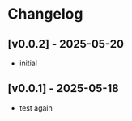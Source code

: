 # Changelog

## [v0.0.2] - 2025-05-20

- initial



## [v0.0.1] - 2025-05-18

- test again















